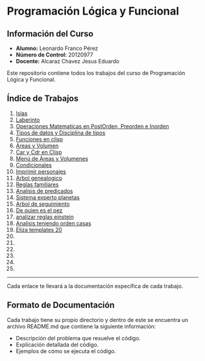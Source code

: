 # Programación Lógica y Funcional

## Información del Curso

- **Alumno:** Leonardo Franco Pérez
- **Número de Control:** 20120977
- **Docente:** Alcaraz Chavez Jesus Eduardo

Este repositorio contiene todos los trabajos del curso de Programación Lógica y Funcional.

## Índice de Trabajos
<!-- [Nombre del archivo](./01.Islas/README.md) -->

1. [Islas](./01.Islas//README.md)
2. [Laberinto](./02.Laberinto//README.md)
3. [Operaciones Matematicas en PostOrden, Preorden e Inorden](./03.OperacionPostOrden/README.md)
4. [Tipos de datos y Disciplina de tipos](./04.TiposDeDatosEnVariosLenguajes/README.md)
5. [Funciones en clisp](./Clisp/01.Ejemplofunciones/README.md)
6. [Áreas y Volumen](./Clisp/02.Clisp/README.md)
7. [Car y Cdr en Clisp](./Clisp/03.car_Y_cdr/README.md)
8. [Menú de Áreas y Volumenes](./Clisp/05.MenúÁreaVolumen/README.md)
9. [Condicionales](./Clisp//06.PracticasLogFun/README.md)
10. [Imprimir personajes]()
11. [Arbol genealogico]()
12. [Reglas familiares]()
13. [Analisis de predicados]()
14. [Sistema experto planetas]()
15. [Arbol de seguimiento]()
16. [De quien es el pez]()
17. [analizar reglas einstein]()
18. [Analisis teniendo orden casas]()
19. [Eliza templates 20]()
20. []()
21. []()
22. []()
23. []()
24. []()
25. []()

---
Cada enlace te llevará a la documentación específica de cada trabajo.

## Formato de Documentación

Cada trabajo tiene su propio directorio y dentro de este se encuentra un archivo README.md que contiene la siguiente información:

- Descripción del problema que resuelve el código.
- Explicación detallada del código.
- Ejemplos de cómo se ejecuta el código.
